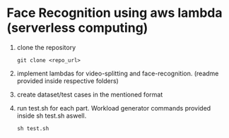 # Face Recognition using aws lambda (serverless computing)

1. clone the repository
   ```
   git clone <repo_url>
   ```
2. implement lambdas for video-splitting and face-recognition. (readme provided inside respective folders)
3. create dataset/test cases in the mentioned format
4. run test.sh for each part. Workload generator commands provided inside sh test.sh aswell.

   ```
   sh test.sh
   ```
